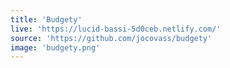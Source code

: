 ```yaml
---
title: 'Budgety'
live: 'https://lucid-bassi-5d0ceb.netlify.com/'
source: 'https://github.com/jocovass/budgety'
image: 'budgety.png'
---
```

